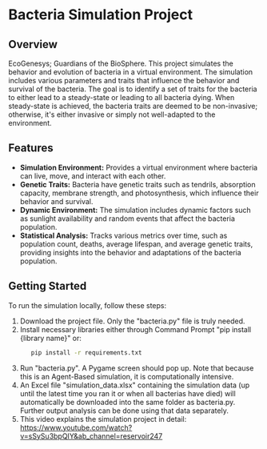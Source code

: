 # Bacteria Simulation Project

## Overview
EcoGenesys; Guardians of the BioSphere. This project simulates the behavior and evolution of bacteria in a virtual environment. The simulation includes various parameters and traits that influence the behavior and survival of the bacteria. The goal is to identify a set of traits for the bacteria to either lead to a steady-state or leading to all bacteria dying. When steady-state is achieved, the bacteria traits are deemed to be non-invasive; otherwise, it's either invasive or simply not well-adapted to the environment.

## Features
- **Simulation Environment:** Provides a virtual environment where bacteria can live, move, and interact with each other.
- **Genetic Traits:** Bacteria have genetic traits such as tendrils, absorption capacity, membrane strength, and photosynthesis, which influence their behavior and survival.
- **Dynamic Environment:** The simulation includes dynamic factors such as sunlight availability and random events that affect the bacteria population.
- **Statistical Analysis:** Tracks various metrics over time, such as population count, deaths, average lifespan, and average genetic traits, providing insights into the behavior and adaptations of the bacteria population.

## Getting Started
To run the simulation locally, follow these steps:

1. Download the project file. Only the "bacteria.py" file is truly needed.
2. Install necessary libraries either through Command Prompt "pip install {library name}" or:
   ```bash
      pip install -r requirements.txt
3. Run "bacteria.py". A Pygame screen should pop up. Note that because this is an Agent-Based simulation, it is computationally intensive.
4. An Excel file "simulation_data.xlsx" containing the simulation data (up until the latest time you ran it or when all bacterias have died) will automatically be downloaded into the same folder as bacteria.py. Further output analysis can be done using that data separately.
5. This video explains the simulation project in detail: https://www.youtube.com/watch?v=sSySu3bpQIY&ab_channel=reservoir247


